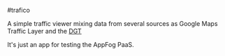 #trafico

A simple traffic viewer mixing data from several sources as Google Maps Traffic Layer and the [DGT](http://www.dgt.es/)

It's just an app for testing the AppFog PaaS.
